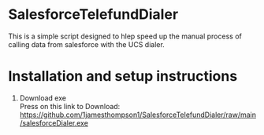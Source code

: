 # SalesforceTelefundDialer

This is a simple script designed to hlep speed up the manual process of calling data from salesforce with the UCS dialer.

# Installation and setup instructions

1. Download exe  
  Press on this link to Download: https://github.com/1jamesthompson1/SalesforceTelefundDialer/raw/main/salesforceDialer.exe
